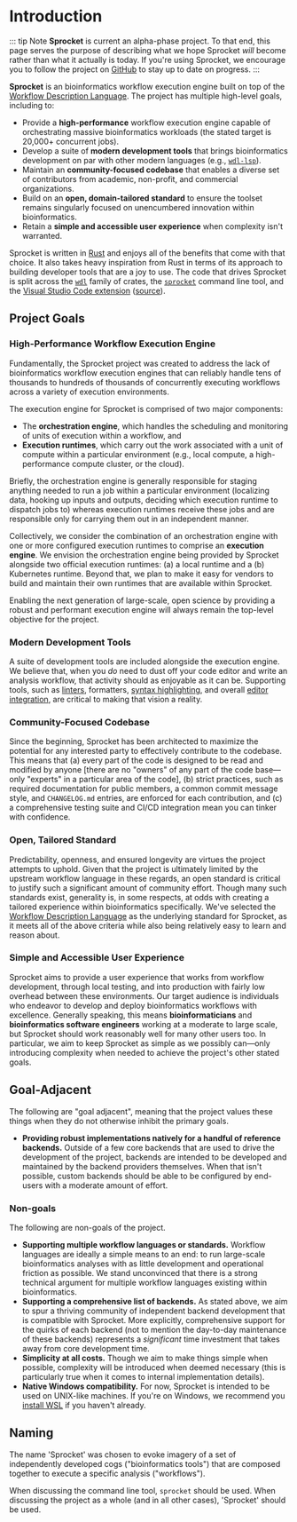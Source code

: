 # Introduction

::: tip Note
**Sprocket** is current an alpha-phase project. To that end,
this page serves the purpose of describing what we hope Sprocket _will_ become
rather than what it actually is today. If you're using Sprocket, we encourage
you to follow the project on
[GitHub](https://github.com/stjude-rust-labs/sprocket) to stay up to date on
progress.
:::

**Sprocket** is an bioinformatics workflow execution engine built on top of the [Workflow Description Language](https://openwdl.org). The project has multiple high-level goals, including to:

* Provide a **high-performance** workflow execution engine capable of
  orchestrating massive bioinformatics workloads (the stated target is 20,000+
  concurrent jobs).
* Develop a suite of **modern development tools** that brings bioinformatics
  development on par with other modern languages (e.g.,
  [`wdl-lsp`](https://github.com/stjude-rust-labs/wdl/tree/main/wdl-lsp)).
* Maintain an **community-focused codebase** that enables a diverse set of
  contributors from academic, non-profit, and commercial organizations.
* Build on an **open, domain-tailored standard** to ensure the toolset remains
  singularly focused on unencumbered innovation within bioinformatics.
* Retain a **simple and accessible user experience** when complexity isn't warranted.

Sprocket is written in [Rust](https://www.rust-lang.org/) and enjoys all of the
benefits that come with that choice. It also takes heavy inspiration from Rust
in terms of its approach to building developer tools that are a joy to use. The
code that drives Sprocket is split across the [`wdl`] family of crates, the
[`sprocket`] command line tool, and the [Visual Studio Code extension]
([source](https://github.com/stjude-rust-labs/sprocket-vscode)).

## Project Goals

### High-Performance Workflow Execution Engine

Fundamentally, the Sprocket project was created to address the lack of
bioinformatics workflow execution engines that can reliably handle tens of
thousands to hundreds of thousands of concurrently executing workflows across a
variety of execution environments.

The execution engine for Sprocket is comprised of two major components:

* The **orchestration engine**, which handles the scheduling and monitoring of
  units of execution within a workflow, and
* **Execution runtimes**, which carry out the work associated with a unit of
  compute within a particular environment (e.g., local compute, a high-performance compute
  cluster, or the cloud).

Briefly, the orchestration engine is generally responsible for staging anything
needed to run a job within a particular environment (localizing data, hooking up
inputs and outputs, deciding which execution runtime to dispatch jobs to)
whereas execution runtimes receive these jobs and are responsible only for
carrying them out in an independent manner.

Collectively, we consider the combination of an orchestration engine with one or
more configured execution runtimes to comprise an **execution engine**. We
envision the orchestration engine being provided by Sprocket alongside two
official execution runtimes: (a) a local runtime and a (b) Kubernetes runtime.
Beyond that, we plan to make it easy for vendors to build and maintain their own
runtimes that are available within Sprocket.

Enabling the next generation of large-scale, open science by providing a robust
and performant execution engine will always remain the top-level objective for
the project.

### Modern Development Tools

A suite of development tools are included alongside the execution engine. We believe that, when you _do_ need to dust off your code
editor and write an analysis workflow, that activity should as enjoyable as it
can be. Supporting tools, such as
[linters](https://github.com/stjude-rust-labs/wdl/tree/main/wdl-lint),
formatters, [syntax
highlighting](https://github.com/stjude-rust-labs/sprocket-vscode/blob/main/syntaxes/wdl.tmGrammar.json),
and overall [editor
integration](https://github.com/stjude-rust-labs/wdl/tree/main/wdl-lsp), are
critical to making that vision a reality.

### Community-Focused Codebase

Since the beginning, Sprocket has been architected to maximize the potential for
any interested party to effectively contribute to the codebase. This means that
(a) every part of the code is designed to be read and modified by anyone [there
are no "owners" of any part of the code base—only "experts" in a particular area
of the code], (b) strict practices, such as required documentation for public
members, a common commit message style, and `CHANGELOG.md` entries, are enforced
for each contribution, and (c) a comprehensive testing suite and CI/CD
integration mean you can tinker with confidence.

### Open, Tailored Standard

Predictability, openness, and ensured longevity are virtues the project attempts
to uphold. Given that the project is ultimately limited by the upstream workflow
language in these regards, an open standard is critical to justify such a
significant amount of community effort. Though many such standards exist,
generality is, in some respects, at odds with creating a tailored experience
within bioinformatics specifically. We've selected the [Workflow Description
Language] as the underlying standard for Sprocket, as it meets all of the above
criteria while also being relatively easy to learn and reason about.

### Simple and Accessible User Experience

Sprocket aims to provide a user experience that works from workflow development,
through local testing, and into production with fairly low overhead between
these environments. Our target audience is individuals who endeavor to develop
and deploy bioinformatics workflows with excellence. Generally speaking, this
means **bioinformaticians** and **bioinformatics software engineers** working at
a moderate to large scale, but Sprocket should work reasonably well for many
other users too. In particular, we aim to keep Sprocket as simple as we possibly
can—only introducing complexity when needed to achieve the project's other
stated goals.

## Goal-Adjacent

The following are "goal adjacent", meaning that the project values these things
when they do not otherwise inhibit the primary goals.

* **Providing robust implementations natively for a handful of reference
  backends.** Outside of a few core backends that are used to drive the
  development of the project, backends are intended to be developed and
  maintained by the backend providers themselves. When that isn't possible,
  custom backends should be able to be configured by end-users with a moderate
  amount of effort.

### Non-goals

The following are non-goals of the project.

* **Supporting multiple workflow languages or standards.** Workflow
  languages are ideally a simple means to an end: to run large-scale
  bioinformatics analyses with as little development and operational friction as
  possible. We stand unconvinced that there is a strong technical argument for
  multiple workflow languages existing within bioinformatics.
* **Supporting a comprehensive list of backends.** As stated above, we aim to
  spur a thriving community of independent backend development that is
  compatible with Sprocket. More explicitly, comprehensive support for the quirks of
  each backend (not to mention the day-to-day maintenance of these backends) represents a
  _significant_ time investment that takes away from core development time.
* **Simplicity at all costs.** Though we aim to make things simple when
  possible, complexity will be introduced when deemed necessary (this is
  particularly true when it comes to internal implementation details).
* **Native Windows compatibility.** For now, Sprocket is intended to be used on
  UNIX-like machines. If you're on Windows, we recommend you [install
  WSL](https://learn.microsoft.com/en-us/windows/wsl/install) if you haven't
  already.

## Naming

The name 'Sprocket' was chosen to evoke imagery of a set of independently
developed cogs ("bioinformatics tools") that are composed together to execute a
specific analysis ("workflows").

When discussing the command line tool, `sprocket` should be used. When
discussing the project as a whole (and in all other cases), 'Sprocket' should be
used.

[`wdl`]: https://github.com/stjude-rust-labs/wdl
[`sprocket`]: https://github.com/stjude-rust-labs/sprocket
[Visual Studio Code extension]:
    https://marketplace.visualstudio.com/items?itemName=stjude-rust-labs.sprocket-vscode
[Workflow Description Language]: https://openwdl.org
